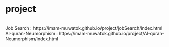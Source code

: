 # project

<br>
Job Search : https://imam-muwatok.github.io/project/jobSearch/index.html
<br>
Al-quran-Neumorphism : https://imam-muwatok.github.io/project/Al-quran-Neumorphism/index.html